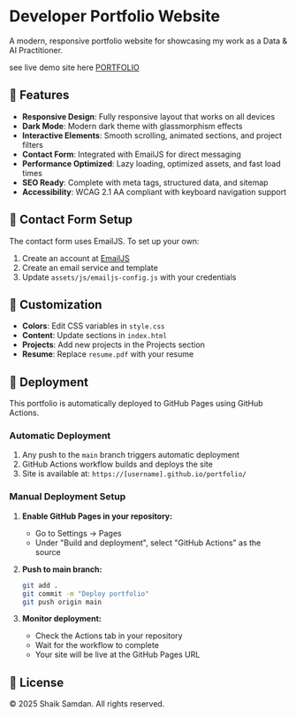 # Developer Portfolio Website 

A modern, responsive portfolio website for showcasing my work as a Data & AI Practitioner.

see live demo site here [PORTFOLIO](https://samdansk2.github.io/portfolio/)

## 🌟 Features

- **Responsive Design**: Fully responsive layout that works on all devices
- **Dark Mode**: Modern dark theme with glassmorphism effects
- **Interactive Elements**: Smooth scrolling, animated sections, and project filters
- **Contact Form**: Integrated with EmailJS for direct messaging
- **Performance Optimized**: Lazy loading, optimized assets, and fast load times
- **SEO Ready**: Complete with meta tags, structured data, and sitemap
- **Accessibility**: WCAG 2.1 AA compliant with keyboard navigation support

## 📧 Contact Form Setup

The contact form uses EmailJS. To set up your own:

1. Create an account at [EmailJS](https://www.emailjs.com/)
2. Create an email service and template
3. Update `assets/js/emailjs-config.js` with your credentials

## 🎨 Customization

- **Colors**: Edit CSS variables in `style.css`
- **Content**: Update sections in `index.html`
- **Projects**: Add new projects in the Projects section
- **Resume**: Replace `resume.pdf` with your resume

## 🚀 Deployment

This portfolio is automatically deployed to GitHub Pages using GitHub Actions.

### Automatic Deployment

1. Any push to the `main` branch triggers automatic deployment
2. GitHub Actions workflow builds and deploys the site
3. Site is available at: `https://[username].github.io/portfolio/`

### Manual Deployment Setup

1. **Enable GitHub Pages in your repository:**
   - Go to Settings → Pages
   - Under "Build and deployment", select "GitHub Actions" as the source

2. **Push to main branch:**
   ```bash
   git add .
   git commit -m "Deploy portfolio"
   git push origin main
   ```

3. **Monitor deployment:**
   - Check the Actions tab in your repository
   - Wait for the workflow to complete
   - Your site will be live at the GitHub Pages URL
  
## 📄 License

© 2025 Shaik Samdan. All rights reserved.
